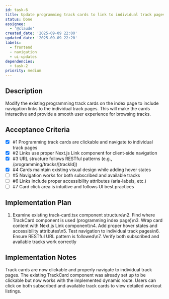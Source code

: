 ```yaml
---
id: task-6
title: Update programming track cards to link to individual track pages
status: Done
assignee:
  - '@claude'
created_date: '2025-09-09 22:00'
updated_date: '2025-09-09 22:20'
labels:
  - frontend
  - navigation
  - ui-updates
dependencies:
  - task-2
priority: medium
---
```


## Description

Modify the existing programming track cards on the index page to include navigation links to the individual track pages. This will make the cards interactive and provide a smooth user experience for browsing tracks.

## Acceptance Criteria
<!-- AC:BEGIN -->
- [x] #1 Programming track cards are clickable and navigate to individual track pages
- [x] #2 Links use proper Next.js Link component for client-side navigation
- [x] #3 URL structure follows RESTful patterns (e.g., /programming/tracks/[trackId])
- [x] #4 Cards maintain existing visual design while adding hover states
- [ ] #5 Navigation works for both subscribed and available tracks
- [ ] #6 Links include proper accessibility attributes (aria-labels, etc.)
- [ ] #7 Card click area is intuitive and follows UI best practices
<!-- AC:END -->


## Implementation Plan

1. Examine existing track-card.tsx component structure\n2. Find where TrackCard component is used (programming index page)\n3. Wrap card content with Next.js Link component\n4. Add proper hover states and accessibility attributes\n5. Test navigation to individual track pages\n6. Ensure RESTful URL pattern is followed\n7. Verify both subscribed and available tracks work correctly

## Implementation Notes

Track cards are now clickable and properly navigate to individual track pages. The existing TrackCard component was already set up to be clickable but now works with the implemented dynamic route. Users can click on both subscribed and available track cards to view detailed workout listings.
